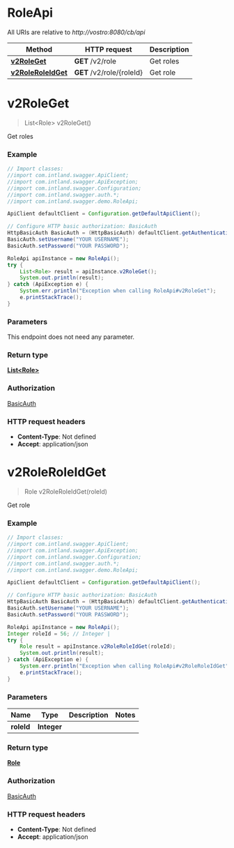 # RoleApi

All URIs are relative to *http://vostro:8080/cb/api*

Method | HTTP request | Description
------------- | ------------- | -------------
[**v2RoleGet**](RoleApi.md#v2RoleGet) | **GET** /v2/role | Get roles
[**v2RoleRoleIdGet**](RoleApi.md#v2RoleRoleIdGet) | **GET** /v2/role/{roleId} | Get role


<a name="v2RoleGet"></a>
# **v2RoleGet**
> List&lt;Role&gt; v2RoleGet()

Get roles

### Example
```java
// Import classes:
//import com.intland.swagger.ApiClient;
//import com.intland.swagger.ApiException;
//import com.intland.swagger.Configuration;
//import com.intland.swagger.auth.*;
//import com.intland.swagger.demo.RoleApi;

ApiClient defaultClient = Configuration.getDefaultApiClient();

// Configure HTTP basic authorization: BasicAuth
HttpBasicAuth BasicAuth = (HttpBasicAuth) defaultClient.getAuthentication("BasicAuth");
BasicAuth.setUsername("YOUR USERNAME");
BasicAuth.setPassword("YOUR PASSWORD");

RoleApi apiInstance = new RoleApi();
try {
    List<Role> result = apiInstance.v2RoleGet();
    System.out.println(result);
} catch (ApiException e) {
    System.err.println("Exception when calling RoleApi#v2RoleGet");
    e.printStackTrace();
}
```

### Parameters
This endpoint does not need any parameter.

### Return type

[**List&lt;Role&gt;**](Role.md)

### Authorization

[BasicAuth](../README.md#BasicAuth)

### HTTP request headers

 - **Content-Type**: Not defined
 - **Accept**: application/json

<a name="v2RoleRoleIdGet"></a>
# **v2RoleRoleIdGet**
> Role v2RoleRoleIdGet(roleId)

Get role

### Example
```java
// Import classes:
//import com.intland.swagger.ApiClient;
//import com.intland.swagger.ApiException;
//import com.intland.swagger.Configuration;
//import com.intland.swagger.auth.*;
//import com.intland.swagger.demo.RoleApi;

ApiClient defaultClient = Configuration.getDefaultApiClient();

// Configure HTTP basic authorization: BasicAuth
HttpBasicAuth BasicAuth = (HttpBasicAuth) defaultClient.getAuthentication("BasicAuth");
BasicAuth.setUsername("YOUR USERNAME");
BasicAuth.setPassword("YOUR PASSWORD");

RoleApi apiInstance = new RoleApi();
Integer roleId = 56; // Integer | 
try {
    Role result = apiInstance.v2RoleRoleIdGet(roleId);
    System.out.println(result);
} catch (ApiException e) {
    System.err.println("Exception when calling RoleApi#v2RoleRoleIdGet");
    e.printStackTrace();
}
```

### Parameters

Name | Type | Description  | Notes
------------- | ------------- | ------------- | -------------
 **roleId** | **Integer**|  |

### Return type

[**Role**](Role.md)

### Authorization

[BasicAuth](../README.md#BasicAuth)

### HTTP request headers

 - **Content-Type**: Not defined
 - **Accept**: application/json

